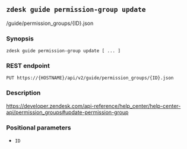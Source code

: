## `zdesk guide permission-group update`

/guide/permission_groups/{ID}.json

### Synopsis

    zdesk guide permission-group update [ ... ]

### REST endpoint

    PUT https://{HOSTNAME}/api/v2/guide/permission_groups/{ID}.json

### Description

https://developer.zendesk.com/api-reference/help_center/help-center-api/permission_groups#update-permission-group

### Positional parameters

* `ID`

